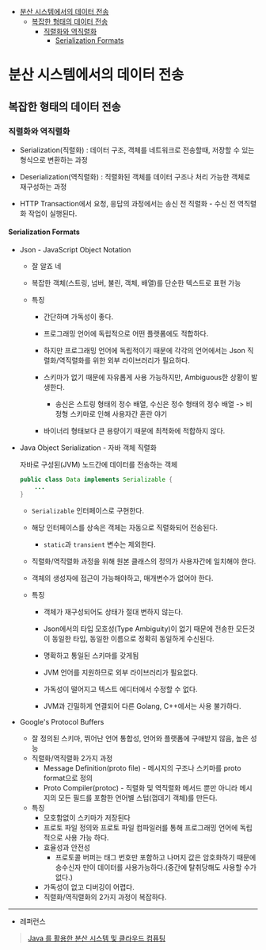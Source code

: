 - [분산 시스템에서의 데이터 전송](#분산-시스템에서의-데이터-전송)
  - [복잡한 형태의 데이터 전송](#복잡한-형태의-데이터-전송)
    - [직렬화와 역직렬화](#직렬화와-역직렬화)
      - [Serialization Formats](#serialization-formats)


# 분산 시스템에서의 데이터 전송

## 복잡한 형태의 데이터 전송

### 직렬화와 역직렬화

- Serialization(직렬화) : 데이터 구조, 객체를 네트워크로 전송할때, 저장할 수 있는 형식으로 변환하는 과정

- Deserialization(역직렬화) : 직렬화된 객체를 데이터 구조나 처리 가능한 객체로 재구성하는 과정

- HTTP Transaction에서 요청, 응답의 과정에서는 송신 전 직렬화 - 수신 전 역직렬화 작업이 실행된다.

#### Serialization Formats

- Json - JavaScript Object Notation
  
  - 잘 알죠 네
  
  - 복잡한 객체(스트링, 넘버, 불린, 객체, 배열)를 단순한 텍스트로 표현 가능
  
  - 특징
    
    - 간단하며 가독성이 좋다.
    
    - 프로그래밍 언어에 독립적으로 어떤 플랫폼에도 적합하다.
    
    - 하지만 프로그래밍 언어에 독립적이기 때문에 각각의 언어에서는 Json 직렬화/역직렬화를 위한 외부 라이브러리가 필요하다.
    
    - 스키마가 없기 때문에 자유롭게 사용 가능하지만, Ambiguous한 상황이 발생한다.
      
      - 송신은 스트링 형태의 정수 배열, 수신은 정수 형태의 정수 배열 -> 비정형 스키마로 인해 사용자간 혼란 야기
    
    - 바이너리 형태보다 큰 용량이기 때문에 최적화에 적합하지 않다.

- Java Object Serialization - 자바 객체 직렬화
  
  자바로 구성된(JVM) 노드간에 데이터를 전송하는 객체
  
  ```java
  public class Data implements Serializable {
      ...
  }
  ```
  
  - `Serializable` 인터페이스로 구현한다.
  
  - 해당 인터페이스를 상속은 객체는 자동으로 직렬화되어 전송된다.
    
    - `static`과 `transient` 변수는 제외한다.
  
  - 직렬화/역직렬화 과정을 위해 원본 클래스의 정의가 사용자간에 일치해야 한다.
  
  - 객체의 생성자에 접근이 가능해야하고, 매개변수가 없어야 한다.
  
  - 특징
    
    - 객체가 재구성되어도 상태가 절대 변하지 않는다.
    
    - Json에서의 타입 모호성(Type Ambiguity)이 없기 때문에 전송한 모든것이 동일한 타입, 동일한 이름으로 정확히 동일하게 수신된다.
    
    - 명확하고 통일된 스키마를 갖게됨
    
    - JVM 언어를 지원하므로 외부 라이브러리가 필요없다.
    
    - 가독성이 떨어지고 텍스트 에디터에서 수정할 수 없다.
    
    - JVM과 긴밀하게 연결되어 다른 Golang, C++에서는 사용 불가하다.

- Google's Protocol Buffers
  
  - 잘 정의된 스키마, 뛰어난 언어 통합성, 언어와 플랫폼에 구애받지 않음, 높은 성능
  - 직렬화/역직렬화 2가지 과정
    - Message Definition(proto file) - 메시지의 구조나 스키마를 proto format으로 정의
    - Proto Compiler(protoc) - 직렬화 및 역직렬화 메서드 뿐만 아니라 메시지의 모든 필드를 포함한 언어별 스텁(껍데기 객체)를 만든다.
  - 특징
    - 모호함없이 스키마가 저장된다
    - 프로토 파일 정의와 프로토 파일 컴파일러를 통해 프로그래밍 언어에 독립적으로 사용 가능 하다.
    - 효율성과 안전성
      - 프로토콜 버퍼는 태그 번호만 포함하고 나머지 값은 암호화하기 때문에 송수신자 만이 데이터를 사용가능하다.(중간에 탈취당해도 사용할 수가 없다.)
    - 가독성이 없고 디버깅이 어렵다.
    - 직렬화/역직렬화의 2가지 과정이 복잡하다.

---  

- 레퍼런스

> [Java 를 활용한 분산 시스템 및 클라우드 컴퓨팅](https://www.udemy.com/course/java-distributed-system/)
